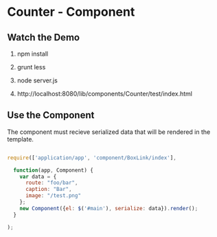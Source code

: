# Counter - Component

## Watch the Demo

1. npm install

2. grunt less

3. node server.js

4. http://localhost:8080/lib/components/Counter/test/index.html


## Use the Component

The component must recieve serialized data that will be rendered in the template.

```js

require(['application/app', 'component/BoxLink/index'],

  function(app, Component) {
    var data = {
      route: "foo/bar",
      caption: "Bar",
      image: "/test.png"
    };
    new Component({el: $('#main'), serialize: data}).render();
  }

);

```